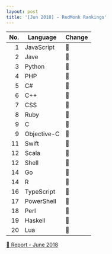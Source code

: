 ```yaml
---
layout: post
title: '[Jun 2018] - RedMonk Rankings'
---
```



| No.  | Language    | Change                          |
| ---: | ----------- | --------------------------------|
| 1    | JavaScript  |:diamond_shape_with_a_dot_inside:|
| 2    | Jave        |:diamond_shape_with_a_dot_inside:|
| 3    | Python      |:diamond_shape_with_a_dot_inside:|
| 4    | PHP         |:diamond_shape_with_a_dot_inside:|
| 5    | C#          |:diamond_shape_with_a_dot_inside:|
| 6    | C++         |:diamond_shape_with_a_dot_inside:|
| 7    | CSS         |:diamond_shape_with_a_dot_inside:|
| 8    | Ruby        |:diamond_shape_with_a_dot_inside:|
| 9    | C           |:diamond_shape_with_a_dot_inside:|
| 9    | Objective-C |:diamond_shape_with_a_dot_inside:|
| 11   | Swift       |:diamond_shape_with_a_dot_inside:|
| 12   | Scala       |:diamond_shape_with_a_dot_inside:|
| 12   | Shell       |:diamond_shape_with_a_dot_inside:|
| 14   | Go          |:diamond_shape_with_a_dot_inside:|
| 14   | R           |:diamond_shape_with_a_dot_inside:|
| 16   | TypeScript  |:diamond_shape_with_a_dot_inside:|
| 17   | PowerShell  |:diamond_shape_with_a_dot_inside:|
| 18   | Perl        |:diamond_shape_with_a_dot_inside:|
| 19   | Haskell     |:diamond_shape_with_a_dot_inside:|
| 20   | Lua         |:diamond_shape_with_a_dot_inside:|


[:link: Report - June 2018 ](https://redmonk.com/sogrady/2018/08/10/language-rankings-6-18)